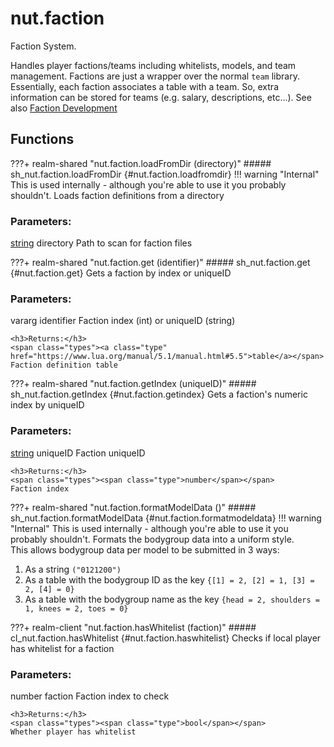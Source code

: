# nut.faction
Faction System.

Handles player factions/teams including whitelists, models, and team management. Factions are just a wrapper over the normal ```team``` library. Essentially, each faction associates a table with a team. So, extra information can be stored for teams (e.g. salary, descriptions, etc...).
See also [Faction Development](../../../guides/development/factions/)
## Functions
???+ realm-shared "<a id=nut.faction.loadFromDir></a>nut.faction.loadFromDir (directory)"
    ##### sh_nut.faction.loadFromDir {#nut.faction.loadfromdir}
    !!! warning "Internal"
        This is used internally - although you're able to use it you probably shouldn't.
    Loads faction definitions from a directory
    <h3>Parameters:</h3>
    <span class="types"><a class="type" href="https://www.lua.org/manual/5.1/manual.html#5.4">string</a></span>
    <span class="parameter">directory</span>
     Path to scan for faction files



???+ realm-shared "<a id=nut.faction.get></a>nut.faction.get (identifier)"
    ##### sh_nut.faction.get {#nut.faction.get}
    Gets a faction by index or uniqueID
    <h3>Parameters:</h3>
    <span class="types">vararg</span>
    <span class="parameter">identifier</span>
     Faction index (int) or uniqueID (string)


    <h3>Returns:</h3>
    <span class="types"><a class="type" href="https://www.lua.org/manual/5.1/manual.html#5.5">table</a></span>
    Faction definition table



???+ realm-shared "<a id=nut.faction.getIndex></a>nut.faction.getIndex (uniqueID)"
    ##### sh_nut.faction.getIndex {#nut.faction.getindex}
    Gets a faction's numeric index by uniqueID
    <h3>Parameters:</h3>
    <span class="types"><a class="type" href="https://www.lua.org/manual/5.1/manual.html#5.4">string</a></span>
    <span class="parameter">uniqueID</span>
     Faction uniqueID


    <h3>Returns:</h3>
    <span class="types"><span class="type">number</span></span>
    Faction index



???+ realm-shared "<a id=nut.faction.formatModelData></a>nut.faction.formatModelData ()"
    ##### sh_nut.faction.formatModelData {#nut.faction.formatmodeldata}
    !!! warning "Internal"
        This is used internally - although you're able to use it you probably shouldn't.
    Formats the bodygroup data into a uniform style.<br>
	This allows bodygroup data per model to be submitted in 3 ways:<br>
	<ol>
	<li>As a string `("0121200")`</li>
	<li>As a table with the bodygroup ID as the key `{[1] = 2, [2] = 1, [3] = 2, [4] = 0}`</li>
	<li>As a table with the bodygroup name as the key `{head = 2, shoulders = 1, knees = 2, toes = 0}`</li>
	</ol>

???+ realm-client "<a id=nut.faction.hasWhitelist></a>nut.faction.hasWhitelist (faction)"
    ##### cl_nut.faction.hasWhitelist {#nut.faction.haswhitelist}
    Checks if local player has whitelist for a faction
    <h3>Parameters:</h3>
    <span class="types"><span class="type">number</span></span>
    <span class="parameter">faction</span>
     Faction index to check


    <h3>Returns:</h3>
    <span class="types"><span class="type">bool</span></span>
    Whether player has whitelist



